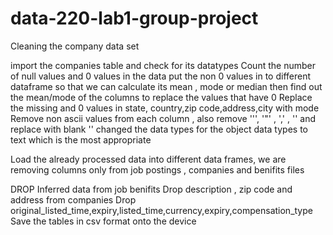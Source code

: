 # data-220-lab1-group-project
Cleaning the company data set 

import the companies table and check for its datatypes
Count the number of null values and 0 values in the data
put the non 0 values in to different dataframe so that we can calculate its mean , mode or median
then find out the mean/mode of the columns to replace the values that have 0
Replace the missing and 0 values in state, country,zip code,address,city with mode
Remove non ascii values from each column , also remove '\'',  '"'  , ','  , '' and replace with blank ''
changed the data types for the object data types to text which is the most appropriate



Load the already processed data into different data frames, we are removing columns only from job postings , companies and benifits files

DROP Inferred data from job benifits
Drop description , zip code and address from companies 
Drop original_listed_time,expiry,listed_time,currency,expiry,compensation_type
Save the tables in csv format onto the device



